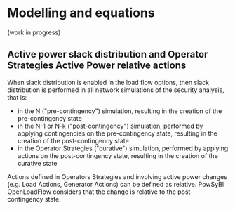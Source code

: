 # Modelling and equations

(work in progress)

## Active power slack distribution and Operator Strategies Active Power relative actions
When slack distribution is enabled in the load flow options, then slack distribution is performed in all network 
simulations of the security analysis, that is:
- in the N ("pre-contingency") simulation, resulting in the creation of the pre-contingency state
- in the N-1 or N-k ("post-contingency") simulation, performed by applying contingencies on the pre-contingency state,
resulting in the creation of the post-contingency state
- in the Operator Strategies ("curative") simulation, performed by applying actions on the post-contingency state,
resulting in the creation of the curative state

Actions defined in Operators Strategies and involving active power changes (e.g. Load Actions, Generator Actions) can be defined as relative.
PowSyBl OpenLoadFlow considers that the change is relative to the post-contingency state.
